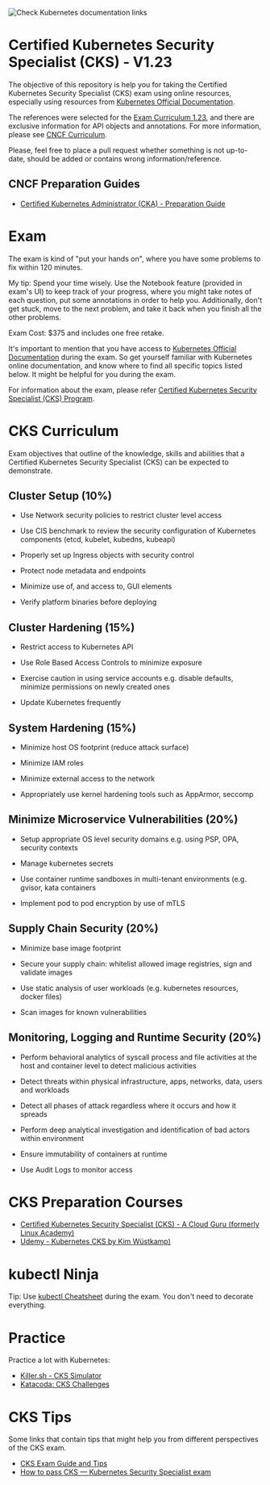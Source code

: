 ![Check Kubernetes documentation links](https://github.com/leandrocostam/cks-preparation-guide/workflows/Check%20Kubernetes%20documentation%20links/badge.svg)

# Certified Kubernetes Security Specialist (CKS) - V1.23

The objective of this repository is help you for taking the Certified Kubernetes Security Specialist (CKS) exam using online resources, especially using resources from [Kubernetes Official Documentation](https://kubernetes.io).

The references were selected for the [Exam Curriculum 1.23](https://github.com/cncf/curriculum/blob/433eda69a096d599675afa3b00ac6507fc4b893c/CKS_Curriculum_%20v1.23.pdf), and there are exclusive information for API objects and annotations. For more information, please see [CNCF Curriculum](https://github.com/cncf/curriculum/).

Please, feel free to place a pull request whether something is not up-to-date, should be added or contains wrong information/reference.

## CNCF Preparation Guides

- [Certified Kubernetes Administrator (CKA) - Preparation Guide](https://github.com/leandrocostam/cka-preparation-guide)

# Exam

The exam is kind of "put your hands on", where you have some problems to fix within 120 minutes.

My tip: Spend your time wisely. Use the Notebook feature (provided in exam's UI) to keep track of your progress, where you might take notes of each question, put some annotations in order to help you. Additionally, don't get stuck, move to the next problem, and take it back when you finish all the other problems.

Exam Cost: $375 and includes one free retake.

It's important to mention that you have access to [Kubernetes Official Documentation](https://kubernetes.io) during the exam. So get yourself familiar with Kubernetes online documentation, and know where to find all specific topics listed below. It might be helpful for you during the exam.

For information about the exam, please refer [Certified Kubernetes Security Specialist (CKS) Program](https://www.cncf.io/certification/cks/).

# CKS Curriculum

Exam objectives that outline of the knowledge, skills and abilities that a Certified Kubernetes Security Specialist (CKS) can be expected to demonstrate.

## Cluster Setup (10%)

- Use Network security policies to restrict cluster level access

- Use CIS benchmark to review the security configuration of Kubernetes components (etcd, kubelet, kubedns, kubeapi)

- Properly set up Ingress objects with security control

- Protect node metadata and endpoints

- Minimize use of, and access to, GUI elements

- Verify platform binaries before deploying

## Cluster Hardening (15%)

- Restrict access to Kubernetes API

- Use Role Based Access Controls to minimize exposure

- Exercise caution in using service accounts e.g. disable defaults, minimize permissions on newly created ones

- Update Kubernetes frequently

## System Hardening (15%)

- Minimize host OS footprint (reduce attack surface)

- Minimize IAM roles

- Minimize external access to the network

- Appropriately use kernel hardening tools such as AppArmor, seccomp

## Minimize Microservice Vulnerabilities (20%)

- Setup appropriate OS level security domains e.g. using PSP, OPA, security contexts

- Manage kubernetes secrets

- Use container runtime sandboxes in multi-tenant environments (e.g. gvisor, kata containers

- Implement pod to pod encryption by use of mTLS

## Supply Chain Security (20%)

- Minimize base image footprint

- Secure your supply chain: whitelist allowed image registries, sign and validate images

- Use static analysis of user workloads (e.g. kubernetes resources, docker files)

- Scan images for known vulnerabilities

## Monitoring, Logging and Runtime Security (20%)

- Perform behavioral analytics of syscall process and file activities at the host and container level to detect malicious activities

- Detect threats within physical infrastructure, apps, networks, data, users and workloads

- Detect all phases of attack regardless where it occurs and how it spreads

- Perform deep analytical investigation and identification of bad actors within environment

- Ensure immutability of containers at runtime

- Use Audit Logs to monitor access

# CKS Preparation Courses

- [Certified Kubernetes Security Specialist (CKS) - A Cloud Guru (formerly Linux Academy)](https://acloudguru.com/course/certified-kubernetes-security-specialist-cks)
- [Udemy - Kubernetes CKS by Kim Wüstkamp)](https://www.udemy.com/course/certified-kubernetes-security-specialist/)

# kubectl Ninja

Tip: Use [kubectl Cheatsheet](https://kubernetes.io/docs/reference/kubectl/cheatsheet/) during the exam. You don't need to decorate everything.

# Practice

Practice a lot with Kubernetes:

- [Killer.sh - CKS Simulator](https://killer.sh/cks)
- [Katacoda: CKS Challenges](https://www.katacoda.com/walidshaari/courses/cks-challenges)

# CKS Tips

Some links that contain tips that might help you from different perspectives of the CKS exam.

- [CKS Exam Guide and Tips](https://devopscube.com/cks-exam-guide-tips/)
- [How to pass CKS — Kubernetes Security Specialist exam](https://arekborucki.medium.com/how-to-pass-cks-certified-kubernetes-security-exam-part-1-347e0c48dd32)
